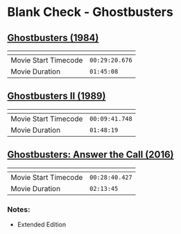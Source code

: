 Blank Check - Ghostbusters
===============
[Ghostbusters (1984)](https://www.patreon.com/posts/ghostbusters-60572646)
---------------
| <!-- -->             | <!-- -->       |
|----------------------|----------------|
| Movie Start Timecode | `00:29:20.676` |
| Movie Duration       | `01:45:08`     |

[Ghostbusters II (1989)](https://www.patreon.com/posts/ghostbusters-ii-61441974)
---------------
| <!-- -->             | <!-- -->       |
|----------------------|----------------|
| Movie Start Timecode | `00:09:41.748` |
| Movie Duration       | `01:48:19`     |

[Ghostbusters: Answer the Call (2016)](https://www.patreon.com/posts/ghostbusters-61938593)
---------------
| <!-- -->             | <!-- -->       |
|----------------------|----------------|
| Movie Start Timecode | `00:28:40.427` |
| Movie Duration       | `02:13:45`     |

### Notes:
- Extended Edition
